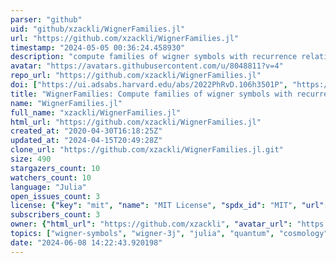 ```yaml
---
parser: "github"
uid: "github/xzackli/WignerFamilies.jl"
url: "https://github.com/xzackli/WignerFamilies.jl"
timestamp: "2024-05-05 00:36:24.458930"
description: "compute families of wigner symbols with recurrence relations"
avatar: "https://avatars.githubusercontent.com/u/8048811?v=4"
repo_url: "https://github.com/xzackli/WignerFamilies.jl"
doi: ["https://ui.adsabs.harvard.edu/abs/2022PhRvD.106h3501P", "https://ui.adsabs.harvard.edu/abs/2024ascl.soft04007L/abstract"]
title: "WignerFamilies: Compute families of wigner symbols with recurrence relations"
name: "WignerFamilies.jl"
full_name: "xzackli/WignerFamilies.jl"
html_url: "https://github.com/xzackli/WignerFamilies.jl"
created_at: "2020-04-30T16:18:25Z"
updated_at: "2024-04-15T20:49:28Z"
clone_url: "https://github.com/xzackli/WignerFamilies.jl.git"
size: 490
stargazers_count: 10
watchers_count: 10
language: "Julia"
open_issues_count: 3
license: {"key": "mit", "name": "MIT License", "spdx_id": "MIT", "url": "https://api.github.com/licenses/mit", "node_id": "MDc6TGljZW5zZTEz"}
subscribers_count: 3
owner: {"html_url": "https://github.com/xzackli", "avatar_url": "https://avatars.githubusercontent.com/u/8048811?v=4", "login": "xzackli", "type": "User"}
topics: ["wigner-symbols", "wigner-3j", "julia", "quantum", "cosmology"]
date: "2024-06-08 14:22:43.920198"
---
```

